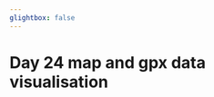 ```yaml
---
glightbox: false
---
```


# Day 24 map and gpx data visualisation

<style> #map { width: auto; height: 400px; margin: 0;} </style>

<div id="map"></div>

<script> 
var mygpxurl = "/f3/assets/gpx/GPX24.gpx";
</script>

<script src="/f3/javascripts/mygpx.js"> </script>
